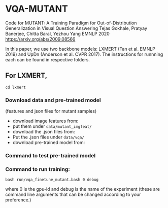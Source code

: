 # VQA-MUTANT 

Code for MUTANT: A Training Paradigm for Out-of-Distribution Generalization in Visual Question Answering
Tejas Gokhale, Pratyay Banerjee, Chitta Baral, Yezhou Yang
EMNLP 2020 
https://arxiv.org/abs/2009.08566

In this paper, we use two backbone models: LXMERT (Tan et al. EMNLP 2019) and UpDn (Anderson et al. CVPR 2017).
The instructions for runnning each can be found in respective folders. 

## For LXMERT, 
`cd lxmert`

### Download data and pre-trained model
(features and json files for mutant samples) 
- download image features from: 
- put them under `data/mutant_imgfeat/`
- download the .json files from: 
- Put the .json files under `data/vqa/`
- download pre-trained model from: 

### Command to test pre-trained model
### Command to run training:
```
bash run/vqa_finetune_mutant.bash 0 debug
```
where 0 is the gpu-id and debug is the name of the experiment (these are command line arguments that can be changed according to your preference.)

